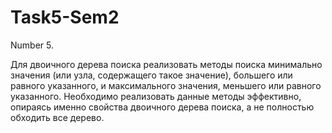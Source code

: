 # Task5-Sem2
Number 5.

Для двоичного дерева поиска реализовать методы поиска минимально значения (или узла, содержащего такое значение), большего или равного указанного, и максимального значения, меньшего или равного указанного. Необходимо реализовать данные методы эффективно, опираясь именно свойства двоичного дерева поиска, а не полностью обходить все дерево.
